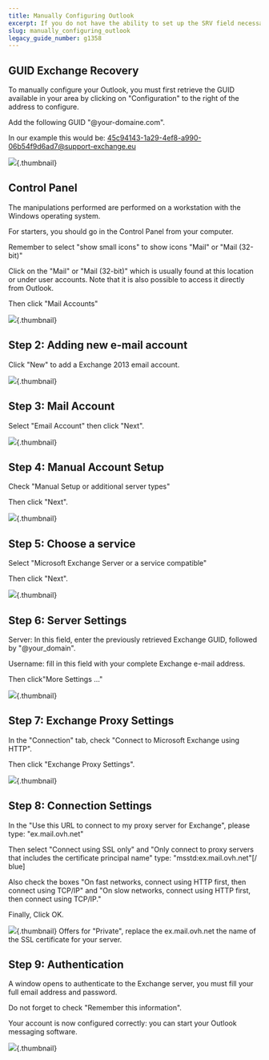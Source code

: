 ```yaml
---
title: Manually Configuring Outlook
excerpt: If you do not have the ability to set up the SRV field necessary for the automatic configuration of Outlook, follow this guide to configure Outlook manually
slug: manually_configuring_outlook
legacy_guide_number: g1358
---
```



## GUID Exchange Recovery
To manually configure your Outlook, you must first retrieve the GUID available in your area by clicking on "Configuration" to the right of the address to configure.

Add the following GUID "@your-domaine.com".

In our example this would be:
45c94143-1a29-4ef8-a990-06b54f9d6ad7@support-exchange.eu

![](images/img_1568.jpg){.thumbnail}


## Control Panel
The manipulations performed are performed on a workstation with the Windows operating system.

For starters, you should go in the Control Panel from your computer.

Remember to select "show small icons" to show icons "Mail" or "Mail (32-bit)"

Click on the "Mail" or "Mail (32-bit)" which is usually found at this location or under user accounts. Note that it is also possible to access it directly from Outlook.


Then click "Mail Accounts"

![](images/img_992.jpg){.thumbnail}


## Step 2: Adding new e-mail account
Click "New" to add a  Exchange 2013 email account.

![](images/img_1551.jpg){.thumbnail}


## Step 3: Mail Account
Select "Email Account" then click "Next".

![](images/img_994.jpg){.thumbnail}


## Step 4: Manual Account Setup
Check "Manual Setup or additional server types"

Then click "Next".

![](images/img_1552.jpg){.thumbnail}


## Step 5: Choose a service
Select "Microsoft Exchange Server or a service compatible"

Then click "Next".

![](images/img_1553.jpg){.thumbnail}


## Step 6: Server Settings
Server: In this field, enter the previously retrieved Exchange GUID, followed by "@your_domain".

 Username: fill in this field with your complete Exchange e-mail address.

Then click"More Settings ..."

![](images/img_1554.jpg){.thumbnail}


## Step 7: Exchange Proxy Settings
In the "Connection" tab, check "Connect to Microsoft Exchange using HTTP".

Then click "Exchange Proxy Settings".

![](images/img_1555.jpg){.thumbnail}


## Step 8: Connection Settings
In the "Use this URL to connect to my proxy server for Exchange", please type: "ex.mail.ovh.net"

Then select "Connect using SSL only" and "Only connect to proxy servers that includes the certificate principal name" type: "msstd:ex.mail.ovh.net"[/ blue]

Also check the boxes "On fast networks, connect using HTTP first, then connect using TCP/IP" and "On slow networks, connect using HTTP first, then connect using TCP/IP."

Finally, Click OK.

![](images/img_1556.jpg){.thumbnail}
Offers for "Private", replace the ex.mail.ovh.net the name of the SSL certificate for your server.


## Step 9: Authentication
A window opens to authenticate to the Exchange server, you must fill your full email address and password.

Do not forget to check "Remember this information".

Your account is now configured correctly: you can start your Outlook messaging software.

![](images/img_1557.jpg){.thumbnail}

